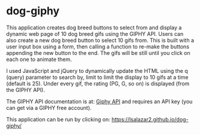 # dog-giphy
This application creates dog breed buttons to select from and display a dynamic web page of 10 dog breed gifs using the GIPHY API. 
Users can also create a new dog breed button to select 10 gifs from. This is built with a user input box using a form, then calling a function to re-make the buttons appending the new button to the end. The gifs will be still until you click on each one to animate them.

I used JavaScript and jQuery to dynamically update the HTML using the q (query) parameter to search by, limit to limit the display to 10 gifs at a time (default is 25). Under every gif, the rating (PG, G, so on) is displayed (from the GIPHY API).

The GIPHY API documentation is at: [Giphy API](https://developers.giphy.com/docs/) and requires an API key (you can get via a GIPHY free account).

This application can be run by clicking on:
https://lsalazar2.github.io/dog-giphy/

